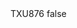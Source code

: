 <?xml version="1.0" encoding="UTF-8"?>
<CustomMetadata xmlns="http://soap.sforce.com/2006/04/metadata">
    <label>TXU876</label>
    <protected>false</protected>
</CustomMetadata>
